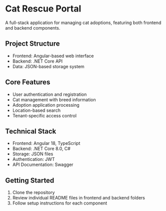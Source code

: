 # Cat Rescue Portal

A full-stack application for managing cat adoptions, featuring both frontend and backend components.

## Project Structure

- Frontend: Angular-based web interface
- Backend: .NET Core API
- Data: JSON-based storage system

## Core Features

- User authentication and registration
- Cat management with breed information
- Adoption application processing
- Location-based search
- Tenant-specific access control

## Technical Stack

- Frontend: Angular 18, TypeScript
- Backend: .NET Core 8.0, C#
- Storage: JSON files
- Authentication: JWT
- API Documentation: Swagger

## Getting Started

1. Clone the repository
2. Review individual README files in frontend and backend folders
3. Follow setup instructions for each component
